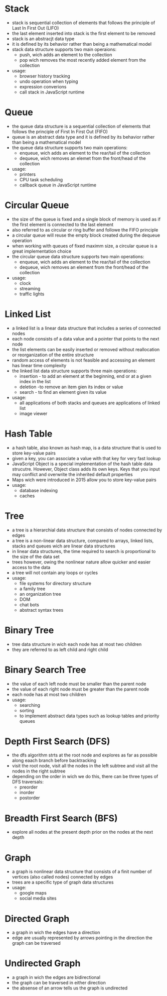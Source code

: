 # Stack

- stack is sequential collection of elements that follows the principle of Last In First Out (LIFO)
- the last element inserted into stack is the first element to be removed
- stack is an abstracjt data type
- it is defined by its behavior rather than being a mathematical model
- stack data structure supports two main operaions:
  - push, wich adds an element to the collection
  - pop wich removes the most recently added element from the collection
- usage:
  - browser history tracking
  - undo operation when typing
  - expression converions
  - call stack in JavaScript runtime

# Queue

- the queue data structure is a sequential collection of elements that follows the principle of First In First Out (FIFO)
- queue is an abstract data type and it is defined by its behavior rather than being a mathematical model
- the queue data structure supports two main operations:
  - enqueue, wich adds an element to the rear/tail of the collection
  - dequeue, wich removes an elemet from the front/head of the collection
- usage:
  - printers
  - CPU task scheduling
  - callback queue in JavaScript runtime

# Circular Queue

- the size of the queue is fixed and a single block of memory is used as if the first element is connected to the last element
- also referred to as circular or ring buffer and followe the FIFO principle
- a circular queue will reuse the empty block created during the dequeue operation
- when working with queues of fixed maximm size, a circular queue is a great implementation choice
- the circular queue data structure supports two main operations:
  - enqueue, wich adds an element to the rear/tail of the collection
  - dequeue, wich removes an element from the front/head of the collection
- usage:
  - clock
  - streaming
  - traffic lights

# Linked List

- a linked list is a linear data structure that includes a series of connected nodes
- each node consists of a data value and a pointer that points to the next node
- the list elements can be easily inserted or removed without reallocation or reorganization of the entire structure
- random access of elements is not feasible and accessing an element has linear time complexity
- the linked list data structure supports three main operations:
  - insertion - to add an element at the beginning, end or at a given index in the list
  - deletion -to remove an item gien its index or value
  - search - to find an element given its value
- usage:
  - all applications of both stacks and queues are applications of linked list
  - image viewer

# Hash Table

- a hash table, also known as hash map, is a data structure that is used to store key-value pairs
- given a key, you can associate a value with that key for very fast lookup
- JavaScript Object is a special implementation of the hash table data strucutre. However, Object class adds its own keys. Keys that you input may conflict and overwrite the inherited default properties
- Maps wich were introduced in 2015 allow you to store key-value pairs
- usage:
  - database indexing
  - caches

# Tree

- a tree is a hierarchial data structure that consists of nodes connected by edges
- a tree is a non-linear data structure, compared to arrays, linked lists, stacks and queues wich are linear data structures
- in linear data structures, the time required to search is proportional to the size of the data set
- trees however, owing the nonlinear nature allow quicker and easier access to the data
- a tree will not contain any loops or cycles
- usage:
  - file systems for directory structure
  - a family tree
  - an organization tree
  - DOM
  - chat bots
  - abstract syntax trees

# Binary Tree

- tree data structure in wich each node has at most two children
- they are referred to as left child and right child

# Binary Search Tree

- the value of each left node must be smaller than the parent node
- the value of each right node must be greater than the parent node
- each node has at most two children
- usage:
  - searching
  - sorting
  - to implement abstract data types such as lookup tables and priority queues

# Depth First Search (DFS)

- the dfs algorithm strts at the root node and explores as far as possible along eaach branch before backtracking
- visit the root node, visit all the nodes in the left subtree and visit all the nodes in the right subtree
- depending on the order in wich we do this, there can be three types of DFS traversals:
  - preorder
  - inorder
  - postorder

# Breadth First Search (BFS)

- explore all nodes at the present depth prior on the nodes at the next depth

# Graph

- a graph is nonlinear data structure that consists of a finit number of vertices (also called nodes) connected by edges
- trees are a specific type of graph data structures
- usage:
  - google maps
  - social media sites

# Directed Graph

- a graph in wich the edges have a direction
- edge are usually represented by arrows pointing in the direction the graph can be traversed

# Undirected Graph

- a graph in wich the edges are bidirectional
- the graph can be traversed in either direction
- the absense of an arrow tells us the graph is undirected

